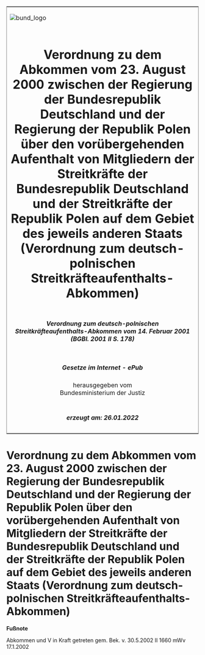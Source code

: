 <span id="DECKBLATT.html"></span>

<table border="0" frame="border" width="100%">

<tr valign="top">

<td align="left">

![bund\_logo](BfJ_2021_Web_de_de.gif)

</td>

<td align="right">

 

</td>

</tr>

<tr align="center" valign="middle">

<td colspan="2">

# Verordnung zu dem Abkommen vom 23. August 2000 zwischen der Regierung der Bundesrepublik Deutschland und der Regierung der Republik Polen über den vorübergehenden Aufenthalt von Mitgliedern der Streitkräfte der Bundesrepublik Deutschland und der Streitkräfte der Republik Polen auf dem Gebiet des jeweils anderen Staats (Verordnung zum deutsch-polnischen Streitkräfteaufenthalts-Abkommen)

</td>

</tr>

<tr align="center" valign="middle">

<td colspan="2">

##### Verordnung zum deutsch-polnischen Streitkräfteaufenthalts-Abkommen vom 14. Februar 2001 (BGBl. 2001 II S. 178)

</td>

</tr>

<tr align="center" valign="middle">

<td colspan="2">

  
  

##### Gesetze im Internet - ePub  
  
herausgegeben vom  
Bundesministerium der Justiz

</td>

</tr>

<tr align="center" valign="bottom">

<td colspan="2">

  
  

##### erzeugt am: 26.01.2022

</td>

</tr>

</table>

<span id="BJNR017820001.html"></span>

# Verordnung zu dem Abkommen vom 23. August 2000 zwischen der Regierung der Bundesrepublik Deutschland und der Regierung der Republik Polen über den vorübergehenden Aufenthalt von Mitgliedern der Streitkräfte der Bundesrepublik Deutschland und der Streitkräfte der Republik Polen auf dem Gebiet des jeweils anderen Staats (Verordnung zum deutsch-polnischen Streitkräfteaufenthalts-Abkommen)

<div>

  
**Fußnote**

<div class="jnhtml">

<div>

<div class="jurAbsatz">

Abkommen und V in Kraft getreten gem. Bek. v. 30.5.2002 II 1660 mWv
17.1.2002

</div>

</div>

</div>

</div>
